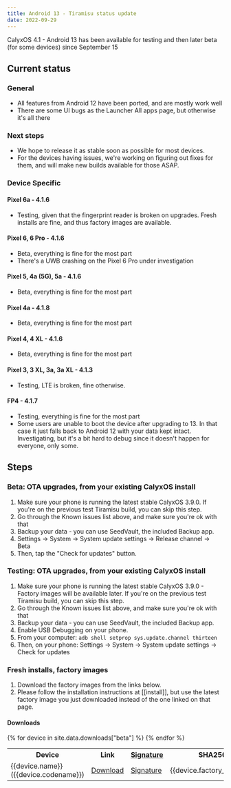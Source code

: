```yaml
---
title: Android 13 - Tiramisu status update
date: 2022-09-29
---
```


CalyxOS 4.1 - Android 13 has been available for testing and then later beta (for some devices) since September 15

## Current status
### General
* All features from Android 12 have been ported, and are mostly work well
* There are some UI bugs as the Launcher All apps page, but otherwise it's all there

### Next steps
* We hope to release it as stable soon as possible for most devices.
* For the devices having issues, we're working on figuring out fixes for them, and will make new builds available for those ASAP.

### Device Specific
#### Pixel 6a - 4.1.6
* Testing, given that the fingerprint reader is broken on upgrades. Fresh installs are fine, and thus factory images are available.

#### Pixel 6, 6 Pro - 4.1.6
* Beta, everything is fine for the most part
* There's a UWB crashing on the Pixel 6 Pro under investigation

#### Pixel 5, 4a (5G), 5a - 4.1.6
* Beta, everything is fine for the most part

#### Pixel 4a - 4.1.8
* Beta, everything is fine for the most part

#### Pixel 4, 4 XL - 4.1.6
* Beta, everything is fine for the most part

#### Pixel 3, 3 XL, 3a, 3a XL - 4.1.3
* Testing, LTE is broken, fine otherwise.

#### FP4 - 4.1.7
* Testing, everything is fine for the most part
* Some users are unable to boot the device after upgrading to 13. In that case it just falls back to Android 12 with your data kept intact. Investigating, but it's a bit hard to debug since it doesn't happen for everyone, only some.

## Steps
### Beta: OTA upgrades, from your existing CalyxOS install
1. Make sure your phone is running the latest stable CalyxOS 3.9.0. If you're on the previous test Tiramisu build, you can skip this step.
2. Go through the Known issues list above, and make sure you're ok with that
3. Backup your data - you can use SeedVault, the included Backup app.
4. Settings -> System -> System update settings -> Release channel -> Beta
5. Then, tap the "Check for updates" button.

### Testing: OTA upgrades, from your existing CalyxOS install
1. Make sure your phone is running the latest stable CalyxOS 3.9.0 - Factory images will be available later. If you're on the previous test Tiramisu build, you can skip this step.
2. Go through the Known issues list above, and make sure you're ok with that
3. Backup your data - you can use SeedVault, the included Backup app.
4. Enable USB Debugging on your phone.
5. From your computer: `adb shell setprop sys.update.channel thirteen`
6. Then, on your phone: Settings -> System -> System update settings -> Check for updates

### Fresh installs, factory images
1. Download the factory images from the links below.
2. Please follow the installation instructions at [[install]], but use the latest factory image you just downloaded instead of the one linked on that page.

#### Downloads

<table class="table table-striped download">
  <tr><th>Device</th><th>Link</th><th><a href="{{ '/get/verify' | relative_url }}">Signature</a></th><th>SHA256</th></tr>
{% for device in site.data.downloads["beta"] %}
  <tr>
    <td>{{device.name}} ({{device.codename}})</td>
    <td><a href="{{device.factory_link}}">Download</a></td>
    <td><a href="{{device.factory_link | append: '.minisig' }}">Signature</a></td>
    <td class="hash">{{device.factory_sha256}}</td>
  </tr>
{% endfor %}
</table>
